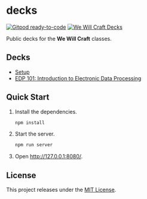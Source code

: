 # decks

[![Gitpod ready-to-code](https://img.shields.io/badge/Gitpod-ready--to--code-blue?logo=gitpod)](https://gitpod.io/#https://github.com/wewillcraft/decks)
[![We Will Craft Decks](https://img.shields.io/badge/decks-slideshow-blue)](https://decks.willcraft.software)

Public decks for the **We Will Craft** classes.

## Decks

-   [Setup](https://decks.willcraft.software/setup/)
-   [EDP 101: Introduction to Electronic Data Processing](https://decks.willcraft.software/edp101/)

## Quick Start

1. Install the dependencies.

    ```bash
    npm install
    ```

2. Start the server.

    ```bash
    npm run server
    ```

3. Open http://127.0.0.1:8080/.

## License

This project releases under the [MIT License](./LICENSE.md).
